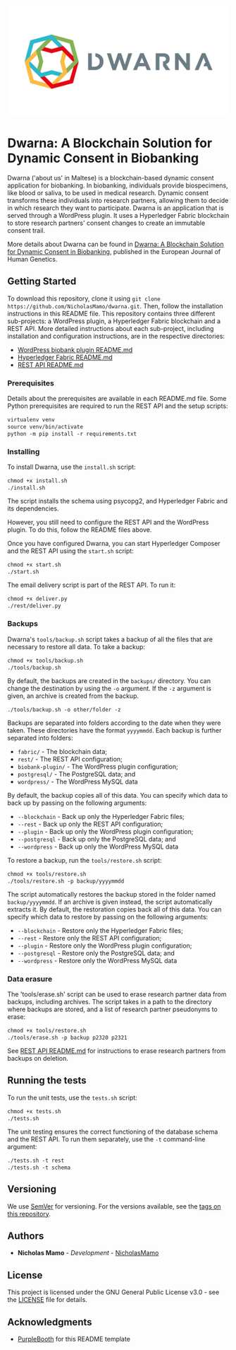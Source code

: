 ![](https://github.com/NicholasMamo/dwarna/raw/master/assets/logo.png "Dwarna Logo")

# Dwarna: A Blockchain Solution for Dynamic Consent in Biobanking

Dwarna ('about us' in Maltese) is a blockchain-based dynamic consent application for biobanking.
In biobanking, individuals provide biospecimens, like blood or saliva, to be used in medical research.
Dynamic consent transforms these individuals into research partners, allowing them to decide in which research they want to participate.
Dwarna is an application that is served through a WordPress plugin.
It uses a Hyperledger Fabric blockchain to store research partners' consent changes to create an immutable consent trail.

More details about Dwarna can be found in [Dwarna: A Blockchain Solution for Dynamic Consent in Biobanking](https://www.nature.com/articles/s41431-019-0560-9), published in the European Journal of Human Genetics.

## Getting Started

To download this repository, clone it using `git clone https://github.com/NicholasMamo/dwarna.git`.
Then, follow the installation instructions in this README file.
This repository contains three different sub-projects: a WordPress plugin, a Hyperledger Fabric blockchain and a REST API.
More detailed instructions about each sub-project, including installation and configuration instructions, are in the respective directories:

- [WordPress biobank plugin README.md](https://github.com/NicholasMamo/dwarna/tree/master/biobank-plugin)
- [Hyperledger Fabric README.md](https://github.com/NicholasMamo/dwarna/tree/master/fabric)
- [REST API README.md](https://github.com/NicholasMamo/dwarna/tree/master/rest)

### Prerequisites

Details about the prerequisites are available in each README.md file.
Some Python prerequisites are required to run the REST API and the setup scripts:

    virtualenv venv
	source venv/bin/activate
	python -m pip install -r requirements.txt

### Installing

To install Dwarna, use the `install.sh` script:

    chmod +x install.sh
	./install.sh

The script installs the schema using psycopg2, and Hyperledger Fabric and its dependencies.

However, you still need to configure the REST API and the WordPress plugin.
To do this, follow the README files above.

Once you have configured Dwarna, you can start Hyperledger Composer and the REST API using the `start.sh` script:

    chmod +x start.sh
	./start.sh

The email delivery script is part of the REST API.
To run it:

    chmod +x deliver.py
    ./rest/deliver.py

### Backups

Dwarna's `tools/backup.sh` script takes a backup of all the files that are necessary to restore all data.
To take a backup:

    chmod +x tools/backup.sh
    ./tools/backup.sh

By default, the backups are created in the `backups/` directory.
You can change the destination by using the `-o` argument.
If the `-z` argument is given, an archive is created from the backup.

	./tools/backup.sh -o other/folder -z

Backups are separated into folders according to the date when they were taken.
These directories have the format `yyyymmdd`.
Each backup is further separated into folders:

* `fabric/` - The blockchain data;
* `rest/` - The REST API configuration;
* `biobank-plugin/` - The WordPress plugin configuration;
* `postgresql/` - The PostgreSQL data; and
* `wordpress/` - The WordPress MySQL data

By default, the backup copies all of this data.
You can specify which data to back up by passing on the following arguments:

* `--blockchain` - Back up only the Hyperledger Fabric files;
* `--rest` - Back up only the REST API configuration;
* `--plugin` - Back up only the WordPress plugin configuration;
* `--postgresql` - Back up only the PostgreSQL data; and
* `--wordpress` - Back up only the WordPress MySQL data

To restore a backup, run the `tools/restore.sh` script:

    chmod +x tools/restore.sh
    ./tools/restore.sh -p backup/yyyymmdd

The script automatically restores the backup stored in the folder named `backup/yyyymmdd`.
If an archive is given instead, the script automatically extracts it.
By default, the restoration copies back all of this data.
You can specify which data to restore by passing on the following arguments:

* `--blockchain` - Restore only the Hyperledger Fabric files;
* `--rest` - Restore only the REST API configuration;
* `--plugin` - Restore only the WordPress plugin configuration;
* `--postgresql` - Restore only the PostgreSQL data; and
* `--wordpress` - Restore only the WordPress MySQL data

### Data erasure

The 'tools/erase.sh' script can be used to erase research partner data from backups, including archives.
The script takes in a path to the directory where backups are stored, and a list of research partner pseudonyms to erase:

	chmod +x tools/restore.sh
	./tools/erase.sh -p backup p2320 p2321

See [REST API README.md](https://github.com/NicholasMamo/dwarna/tree/master/rest) for instructions to erase research partners from backups on deletion.

## Running the tests

To run the unit tests, use the `tests.sh` script:

    chmod +x tests.sh
	./tests.sh

The unit testing ensures the correct functioning of the database schema and the REST API.
To run them separately, use the `-t` command-line argument:

    ./tests.sh -t rest
    ./tests.sh -t schema

## Versioning

We use [SemVer](http://semver.org/) for versioning. For the versions available, see the [tags on this repository](https://github.com/NicholasMamo/dwarna/tags).

## Authors

* **Nicholas Mamo** - *Development* - [NicholasMamo](https://github.com/NicholasMamo)

## License

This project is licensed under the GNU General Public License v3.0 - see the [LICENSE](LICENSE) file for details.

## Acknowledgments

* [PurpleBooth](https://gist.github.com/PurpleBooth/109311bb0361f32d87a2) for this README template
